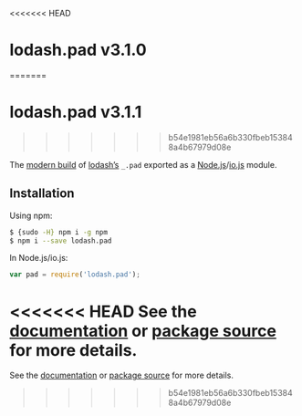 <<<<<<< HEAD
# lodash.pad v3.1.0
=======
# lodash.pad v3.1.1
>>>>>>> b54e1981eb56a6b330fbeb153848a4b67979d08e

The [modern build](https://github.com/lodash/lodash/wiki/Build-Differences) of [lodash’s](https://lodash.com/) `_.pad` exported as a [Node.js](http://nodejs.org/)/[io.js](https://iojs.org/) module.

## Installation

Using npm:

```bash
$ {sudo -H} npm i -g npm
$ npm i --save lodash.pad
```

In Node.js/io.js:

```js
var pad = require('lodash.pad');
```

<<<<<<< HEAD
See the [documentation](https://lodash.com/docs#pad) or [package source](https://github.com/lodash/lodash/blob/3.1.0-npm-packages/lodash.pad) for more details.
=======
See the [documentation](https://lodash.com/docs#pad) or [package source](https://github.com/lodash/lodash/blob/3.1.1-npm-packages/lodash.pad) for more details.
>>>>>>> b54e1981eb56a6b330fbeb153848a4b67979d08e
